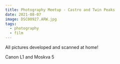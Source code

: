 ```yaml
---
title: Photography Meetup - Castro and Twin Peaks
date: 2021-08-07
image: DSC00927.ARW.jpg
tags:
  - photography
  - film
---
```



All pictures developed and scanned at home!

<v-img src="DSC00809.ARW.jpg" alt="bar" :dirp="dir"></v-img>
<v-img src="DSC00930.ARW.jpg" alt="bar" :dirp="dir"></v-img>
<v-img src="DSC00933.ARW.jpg" alt="bar" :dirp="dir"></v-img>
<v-img src="DSC00932.ARW.jpg" alt="bar" :dirp="dir"></v-img>
<v-img src="DSC00788.ARW.jpg" alt="bar" :dirp="dir"></v-img>
<v-img src="DSC00927.ARW.jpg" alt="bar" :dirp="dir"></v-img>

<v-img src="DSC00920.ARW.jpg" alt="bar" :dirp="dir"></v-img>
<v-img src="DSC00921.ARW.jpg" alt="bar" :dirp="dir"></v-img>

<!--<v-img src="DSC00810.ARW.jpg" alt="bar" :dirp="dir"></v-img>-->
<v-img src="DSC00915.ARW.jpg" alt="bar" :dirp="dir"></v-img>
<v-img src="DSC00805.ARW.jpg" alt="bar" :dirp="dir"></v-img>
<v-img src="DSC00922.ARW.jpg" alt="bar" :dirp="dir"></v-img>
<!--<v-img src="DSC00806.ARW.jpg" alt="bar" :dirp="dir"></v-img>-->
<v-img src="pos_DSC01044.jpg" alt="bar" :dirp="dir"></v-img>
<!--<v-img src="DSC00803.ARW.jpg" alt="bar" :dirp="dir"></v-img>-->
<!--<v-img src="DSC00804.ARW.jpg" alt="bar" :dirp="dir"></v-img>-->
<v-img src="DSC00789.ARW.jpg" alt="bar" :dirp="dir"></v-img>
<!-- <v-img src="DSC00797.ARW.jpg" alt="bar" :dirp="dir"></v-img> -->

<v-img src="pos_DSC01046.jpg" alt="bar" :dirp="dir"></v-img>

Canon L1 and Moskva 5


